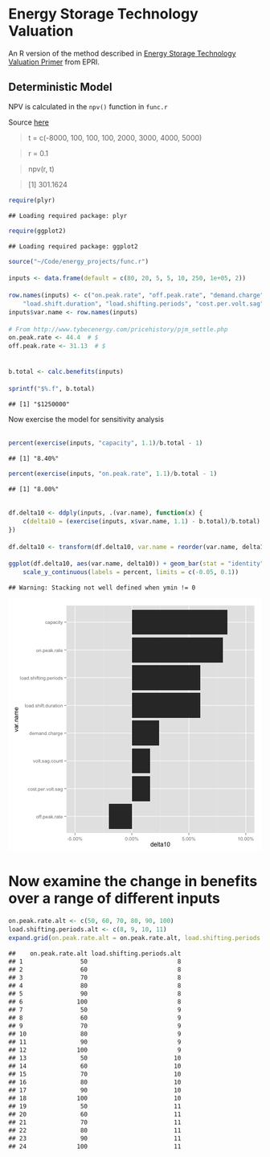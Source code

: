 Energy Storage Technology Valuation
========================================================

An R version of the method described in [Energy Storage Technology Valuation Primer](http://www.epri.com/abstracts/Pages/ProductAbstract.aspx?ProductId=000000000001008810) from EPRI.

## Deterministic Model

NPV is calculated in the `npv()` function in `func.r`

Source [here](http://tolstoy.newcastle.edu.au/R/help/05/12/16765.html)

   >t = c(-8000, 100, 100, 100, 2000, 3000, 4000, 5000)

   >r = 0.1

   >npv(r, t)

   >[1] 301.1624



```r
require(plyr)
```

```
## Loading required package: plyr
```

```r
require(ggplot2)
```

```
## Loading required package: ggplot2
```

```r
source("~/Code/energy_projects/func.r")

inputs <- data.frame(default = c(80, 20, 5, 5, 10, 250, 1e+05, 2))

row.names(inputs) <- c("on.peak.rate", "off.peak.rate", "demand.charge", "capacity", 
    "load.shift.duration", "load.shifting.periods", "cost.per.volt.sag", "volt.sag.count")
inputs$var.name <- row.names(inputs)

# From http://www.tybecenergy.com/pricehistory/pjm_settle.php
on.peak.rate <- 44.4  # $
off.peak.rate <- 31.13  # $


b.total <- calc.benefits(inputs)

sprintf("$%.f", b.total)
```

```
## [1] "$1250000"
```


Now exercise the model for sensitivity analysis


```r

percent(exercise(inputs, "capacity", 1.1)/b.total - 1)
```

```
## [1] "8.40%"
```

```r
percent(exercise(inputs, "on.peak.rate", 1.1)/b.total - 1)
```

```
## [1] "8.00%"
```

```r

df.delta10 <- ddply(inputs, .(var.name), function(x) {
    c(delta10 = (exercise(inputs, x$var.name, 1.1) - b.total)/b.total)
})

df.delta10 <- transform(df.delta10, var.name = reorder(var.name, delta10))

ggplot(df.delta10, aes(var.name, delta10)) + geom_bar(stat = "identity") + coord_flip() + 
    scale_y_continuous(labels = percent, limits = c(-0.05, 0.1))
```

```
## Warning: Stacking not well defined when ymin != 0
```

![plot of chunk figure.3-1](figure/figure.3-1.png) 


# Now examine the change in benefits over a range of different inputs


```r
on.peak.rate.alt <- c(50, 60, 70, 80, 90, 100)
load.shifting.periods.alt <- c(8, 9, 10, 11)
expand.grid(on.peak.rate.alt = on.peak.rate.alt, load.shifting.periods.alt = load.shifting.periods.alt)
```

```
##    on.peak.rate.alt load.shifting.periods.alt
## 1                50                         8
## 2                60                         8
## 3                70                         8
## 4                80                         8
## 5                90                         8
## 6               100                         8
## 7                50                         9
## 8                60                         9
## 9                70                         9
## 10               80                         9
## 11               90                         9
## 12              100                         9
## 13               50                        10
## 14               60                        10
## 15               70                        10
## 16               80                        10
## 17               90                        10
## 18              100                        10
## 19               50                        11
## 20               60                        11
## 21               70                        11
## 22               80                        11
## 23               90                        11
## 24              100                        11
```



